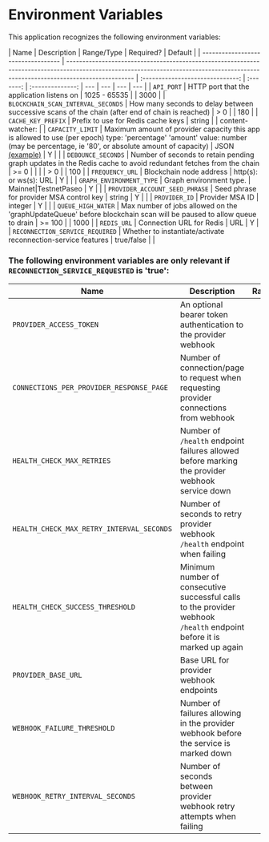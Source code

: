# Environment Variables

This application recognizes the following environment variables:

| Name                               | Description                                                                                                                                                                       |            Range/Type            | Required? |     Default      |
| ---------------------------------- | --------------------------------------------------------------------------------------------------------------------------------------------------------------------------------- | :------------------------------: | :-------: | :--------------: | --- | --- | --- | --- |
| `API_PORT`                         | HTTP port that the application listens on                                                                                                                                         |           1025 - 65535           |           |       3000       |
| `BLOCKCHAIN_SCAN_INTERVAL_SECONDS` | How many seconds to delay between successive scans of the chain (after end of chain is reached)                                                                                   |               > 0                |           |       180        |
| `CACHE_KEY_PREFIX`                 | Prefix to use for Redis cache keys                                                                                                                                                |              string              |           | content-watcher: |
| `CAPACITY_LIMIT`                   | Maximum amount of provider capacity this app is allowed to use (per epoch) type: 'percentage' 'amount' value: number (may be percentage, ie '80', or absolute amount of capacity) | JSON [(example)](./env.template) |     Y     |                  |
| `DEBOUNCE_SECONDS`                 | Number of seconds to retain pending graph updates in the Redis cache to avoid redundant fetches from the chain                                                                    |               >= 0               |           |                  |     | > 0 |     | 100 |
| `FREQUENCY_URL`                    | Blockchain node address                                                                                                                                                           |      http(s): or ws(s): URL      |     Y     |                  |
| `GRAPH_ENVIRONMENT_TYPE`           | Graph environment type.                                                                                                                                                           |      Mainnet\|TestnetPaseo       |     Y     |                  |
| `PROVIDER_ACCOUNT_SEED_PHRASE`     | Seed phrase for provider MSA control key                                                                                                                                          |              string              |     Y     |                  |
| `PROVIDER_ID`                      | Provider MSA ID                                                                                                                                                                   |             integer              |     Y     |                  |
| `QUEUE_HIGH_WATER`                 | Max number of jobs allowed on the 'graphUpdateQueue' before blockchain scan will be paused to allow queue to drain                                                                |              >= 100              |           |       1000       |
| `REDIS_URL`                        | Connection URL for Redis                                                                                                                                                          |               URL                |     Y     |
| `RECONNECTION_SERVICE_REQUIRED`    | Whether to instantiate/activate reconnection-service features                                                                                                                     |            true/false            |           |

### The following environment variables are only relevant if `RECONNECTION_SERVICE_REQUESTED` is 'true':

| Name                                      | Description                                                                                                            | Range/Type | Required? | Default |
| ----------------------------------------- | ---------------------------------------------------------------------------------------------------------------------- | :--------: | :-------: | :-----: |
| `PROVIDER_ACCESS_TOKEN`                   | An optional bearer token authentication to the provider webhook                                                        |   string   |           |         |
| `CONNECTIONS_PER_PROVIDER_RESPONSE_PAGE`  | Number of connection/page to request when requesting provider connections from webhook                                 |
| `HEALTH_CHECK_MAX_RETRIES`                | Number of `/health` endpoint failures allowed before marking the provider webhook service down                         |    >= 0    |           |   20    |
| `HEALTH_CHECK_MAX_RETRY_INTERVAL_SECONDS` | Number of seconds to retry provider webhook `/health` endpoint when failing                                            |    > 0     |           |   64    |
| `HEALTH_CHECK_SUCCESS_THRESHOLD`          | Minimum number of consecutive successful calls to the provider webhook `/health` endpoint before it is marked up again |    > 0     |           |   10    |
| `PROVIDER_BASE_URL`                       | Base URL for provider webhook endpoints                                                                                |    URL     |     Y     |         |
| `WEBHOOK_FAILURE_THRESHOLD`               | Number of failures allowing in the provider webhook before the service is marked down                                  |    > 0     |           |    3    |
| `WEBHOOK_RETRY_INTERVAL_SECONDS`          | Number of seconds between provider webhook retry attempts when failing                                                 |    > 0     |           |   10    |
